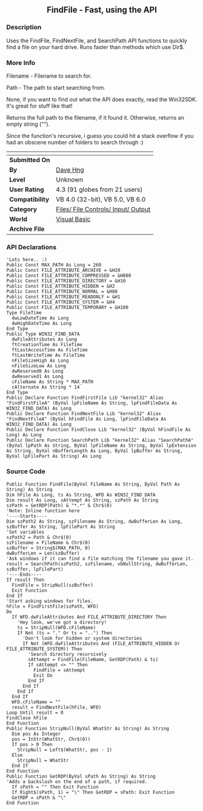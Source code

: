 ﻿<div align="center">

## FindFile \- Fast, using the API


</div>

### Description

Uses the FindFile, FindNextFile, and SearchPath API functions to quickly find a file on your hard drive. Runs faster than methods which use Dir$.
 
### More Info
 
Filename - Filename to search for.

Path - The path to start searching from.

None, if you want to find out what the API does exactly, read the Win32SDK. It's great for stuff like that!

Returns the full path to the filename, if it found it. Otherwise, returns an empty string ("").

Since the function's recursive, i guess you could hit a stack overflow if you had an obscene number of folders to search through :)


<span>             |<span>
---                |---
**Submitted On**   |
**By**             |[Dave Hng](https://github.com/Planet-Source-Code/PSCIndex/blob/master/ByAuthor/dave-hng.md)
**Level**          |Unknown
**User Rating**    |4.3 (91 globes from 21 users)
**Compatibility**  |VB 4\.0 \(32\-bit\), VB 5\.0, VB 6\.0
**Category**       |[Files/ File Controls/ Input/ Output](https://github.com/Planet-Source-Code/PSCIndex/blob/master/ByCategory/files-file-controls-input-output__1-3.md)
**World**          |[Visual Basic](https://github.com/Planet-Source-Code/PSCIndex/blob/master/ByWorld/visual-basic.md)
**Archive File**   |[](https://github.com/Planet-Source-Code/dave-hng-findfile-fast-using-the-api__1-1446/archive/master.zip)

### API Declarations

```
'Lots here.. :)
Public Const MAX_PATH As Long = 260
Public Const FILE_ATTRIBUTE_ARCHIVE = &H20
Public Const FILE_ATTRIBUTE_COMPRESSED = &H800
Public Const FILE_ATTRIBUTE_DIRECTORY = &H10
Public Const FILE_ATTRIBUTE_HIDDEN = &H2
Public Const FILE_ATTRIBUTE_NORMAL = &H80
Public Const FILE_ATTRIBUTE_READONLY = &H1
Public Const FILE_ATTRIBUTE_SYSTEM = &H4
Public Const FILE_ATTRIBUTE_TEMPORARY = &H100
Type FileTime
  dwLowDateTime As Long
  dwHighDateTime As Long
End Type
Public Type WIN32_FIND_DATA
  dwFileAttributes As Long
  ftCreationTime As FileTime
  ftLastAccessTime As FileTime
  ftLastWriteTime As FileTime
  nFileSizeHigh As Long
  nFileSizeLow As Long
  dwReserved0 As Long
  dwReserved1 As Long
  cFileName As String * MAX_PATH
  cAlternate As String * 14
End Type
Public Declare Function FindFirstFile Lib "kernel32" Alias "FindFirstFileA" (ByVal lpFileName As String, lpFindFileData As WIN32_FIND_DATA) As Long
Public Declare Function FindNextFile Lib "kernel32" Alias "FindNextFileA" (ByVal hFindFile As Long, lpFindFileData As WIN32_FIND_DATA) As Long
Public Declare Function FindClose Lib "kernel32" (ByVal hFindFile As Long) As Long
Public Declare Function SearchPath Lib "kernel32" Alias "SearchPathA" (ByVal lpPath As String, ByVal lpFileName As String, ByVal lpExtension As String, ByVal nBufferLength As Long, ByVal lpBuffer As String, ByVal lpFilePart As String) As Long
```


### Source Code

```
Public Function FindFile(ByVal FileName As String, ByVal Path As String) As String
Dim hFile As Long, ts As String, WFD As WIN32_FIND_DATA
Dim result As Long, sAttempt As String, szPath As String
szPath = GetRDP(Path) & "*.*" & Chr$(0)
'Note: Inline function here
'----Starts----
Dim szPath2 As String, szFilename As String, dwBufferLen As Long, szBuffer As String, lpFilePart As String
'Set variables
szPath2 = Path & Chr$(0)
szFilename = FileName & Chr$(0)
szBuffer = String$(MAX_PATH, 0)
dwBufferLen = Len(szBuffer)
'Ask windows if it can find a file matching the filename you gave it.
result = SearchPath(szPath2, szFilename, vbNullString, dwBufferLen, szBuffer, lpFilePart)
'----Ends----
If result Then
  FindFile = StripNull(szBuffer)
  Exit Function
End If
'Start asking windows for files.
hFile = FindFirstFile(szPath, WFD)
Do
  If WFD.dwFileAttributes And FILE_ATTRIBUTE_DIRECTORY Then
    'Hey look, we've got a directory!
    ts = StripNull(WFD.cFileName)
    If Not (ts = "." Or ts = "..") Then
      'Don't look for hidden or system directories
      If Not (WFD.dwFileAttributes And (FILE_ATTRIBUTE_HIDDEN Or FILE_ATTRIBUTE_SYSTEM)) Then
        'Search directory recursively
        sAttempt = FindFile(FileName, GetRDP(Path) & ts)
        If sAttempt <> "" Then
          FindFile = sAttempt
          Exit Do
        End If
      End If
    End If
  End If
  WFD.cFileName = ""
  result = FindNextFile(hFile, WFD)
Loop Until result = 0
FindClose hFile
End Function
Public Function StripNull(ByVal WhatStr As String) As String
  Dim pos As Integer
  pos = InStr(WhatStr, Chr$(0))
  If pos > 0 Then
    StripNull = Left$(WhatStr, pos - 1)
  Else
    StripNull = WhatStr
  End If
End Function
Public Function GetRDP(ByVal sPath As String) As String
'Adds a backslash on the end of a path, if required.
  If sPath = "" Then Exit Function
  If Right$(sPath, 1) = "\" Then GetRDP = sPath: Exit Function
  GetRDP = sPath & "\"
End Function
```

